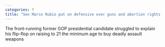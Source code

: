 ```yaml
---
categories: f
title: "Sen Marco Rubio put on defensive over guns and abortion rights in Florida debate"
---
```

The front-running former GOP presidential candidate struggled to explain his flip-flop on raising to 21 the minimum age to buy deadly assault weapons